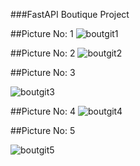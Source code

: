 ###FastAPI Boutique Project

##Picture No: 1
![boutgit1](https://github.com/user-attachments/assets/0bb61ae6-7fc5-4897-8010-c647297f3bb8)

##Picture No: 2
![boutgit2](https://github.com/user-attachments/assets/fc295cd1-1b05-42b4-8050-61651142c1ca)

##Picture No: 3

![boutgit3](https://github.com/user-attachments/assets/bcd9ed04-edb5-46b2-928d-832da2c85a78)


##Picture No: 4
![boutgit4](https://github.com/user-attachments/assets/624df306-e507-43f7-bb29-e235eb1dd5d7)

##Picture No: 5

![boutgit5](https://github.com/user-attachments/assets/4d7e8902-d6c5-4150-90d5-a0835a0cca74)
